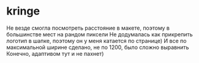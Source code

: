 # kringe
Не везде смогла посмотреть расстояние в макете, поэтому в большинстве мест на рандом пиксели Не додумалась как прикрепить логотип в шапке, поэтому он у меня катается по странице) И все по максимальной ширине сделано, не по 1200, было сложно выравнить Конечно, адаптивом тут и не пахнет)
